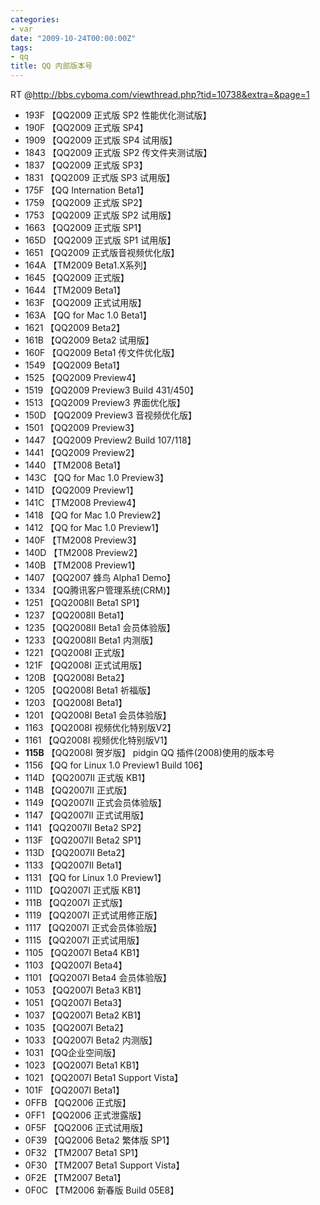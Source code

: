 ```yaml
---
categories:
- var
date: "2009-10-24T00:00:00Z"
tags:
- qq
title: QQ 内部版本号
---
```


RT @<http://bbs.cyboma.com/viewthread.php?tid=10738&extra=&page=1>

- 193F 【QQ2009 正式版 SP2 性能优化测试版】
- 190F 【QQ2009 正式版 SP4】
- 1909 【QQ2009 正式版 SP4 试用版】
- 1843 【QQ2009 正式版 SP2 传文件夹测试版】
- 1837 【QQ2009 正式版 SP3】
- 1831 【QQ2009 正式版 SP3 试用版】
- 175F 【QQ Internation Beta1】
- 1759 【QQ2009 正式版 SP2】
- 1753 【QQ2009 正式版 SP2 试用版】
- 1663 【QQ2009 正式版 SP1】
- 165D 【QQ2009 正式版 SP1 试用版】
- 1651 【QQ2009 正式版音视频优化版】
- 164A 【TM2009 Beta1.X系列】
- 1645 【QQ2009 正式版】
- 1644 【TM2009 Beta1】
- 163F 【QQ2009 正式试用版】
- 163A 【QQ for Mac 1.0 Beta1】
- 1621 【QQ2009 Beta2】
- 161B 【QQ2009 Beta2 试用版】
- 160F 【QQ2009 Beta1 传文件优化版】
- 1549 【QQ2009 Beta1】
- 1525 【QQ2009 Preview4】
- 1519 【QQ2009 Preview3 Build 431/450】
- 1513 【QQ2009 Preview3 界面优化版】
- 150D 【QQ2009 Preview3 音视频优化版】
- 1501 【QQ2009 Preview3】
- 1447 【QQ2009 Preview2 Build 107/118】
- 1441 【QQ2009 Preview2】
- 1440 【TM2008 Beta1】
- 143C 【QQ for Mac 1.0 Preview3】
- 141D 【QQ2009 Preview1】
- 141C 【TM2008 Preview4】
- 1418 【QQ for Mac 1.0 Preview2】
- 1412 【QQ for Mac 1.0 Preview1】
- 140F 【TM2008 Preview3】
- 140D 【TM2008 Preview2】
- 140B 【TM2008 Preview1】
- 1407 【QQ2007 蜂鸟 Alpha1 Demo】
- 1334 【QQ腾讯客户管理系统(CRM)】
- 1251 【QQ2008II Beta1 SP1】
- 1237 【QQ2008II Beta1】
- 1235 【QQ2008II Beta1 会员体验版】
- 1233 【QQ2008II Beta1 内测版】
- 1221 【QQ2008I 正式版】
- 121F 【QQ2008I 正式试用版】
- 120B 【QQ2008I Beta2】
- 1205 【QQ2008I Beta1 祈福版】
- 1203 【QQ2008I Beta1】
- 1201 【QQ2008I Beta1 会员体验版】
- 1163 【QQ2008I 视频优化特别版V2】
- 1161 【QQ2008I 视频优化特别版V1】
- **115B** 【QQ2008I 贺岁版】 pidgin QQ 插件(2008)使用的版本号
- 1156 【QQ for Linux 1.0 Preview1 Build 106】
- 114D 【QQ2007II 正式版 KB1】
- 114B 【QQ2007II 正式版】
- 1149 【QQ2007II 正式会员体验版】
- 1147 【QQ2007II 正式试用版】
- 1141 【QQ2007II Beta2 SP2】
- 113F 【QQ2007II Beta2 SP1】
- 113D 【QQ2007II Beta2】
- 1133 【QQ2007II Beta1】
- 1131 【QQ for Linux 1.0 Preview1】
- 111D 【QQ2007I 正式版 KB1】
- 111B 【QQ2007I 正式版】
- 1119 【QQ2007I 正式试用修正版】
- 1117 【QQ2007I 正式会员体验版】
- 1115 【QQ2007I 正式试用版】
- 1105 【QQ2007I Beta4 KB1】
- 1103 【QQ2007I Beta4】
- 1101 【QQ2007I Beta4 会员体验版】
- 1053 【QQ2007I Beta3 KB1】
- 1051 【QQ2007I Beta3】
- 1037 【QQ2007I Beta2 KB1】
- 1035 【QQ2007I Beta2】
- 1033 【QQ2007I Beta2 内测版】
- 1031 【QQ企业空间版】
- 1023 【QQ2007I Beta1 KB1】
- 1021 【QQ2007I Beta1 Support Vista】
- 101F 【QQ2007I Beta1】
- 0FFB 【QQ2006 正式版】
- 0FF1 【QQ2006 正式泄露版】
- 0F5F 【QQ2006 正式试用版】
- 0F39 【QQ2006 Beta2 繁体版 SP1】
- 0F32 【TM2007 Beta1 SP1】
- 0F30 【TM2007 Beta1 Support Vista】
- 0F2E 【TM2007 Beta1】
- 0F0C 【TM2006 新春版 Build 05E8】
